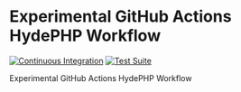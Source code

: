 # Experimental GitHub Actions HydePHP Workflow

[![Continuous Integration](https://github.com/hydephp/action/actions/workflows/continuous-integration.yml/badge.svg)](https://github.com/hydephp/action/actions/workflows/continuous-integration.yml)
[![Test Suite](https://github.com/hydephp/action/actions/workflows/test-suite.yml/badge.svg)](https://github.com/hydephp/action/actions/workflows/test-suite.yml)

Experimental GitHub Actions HydePHP Workflow
